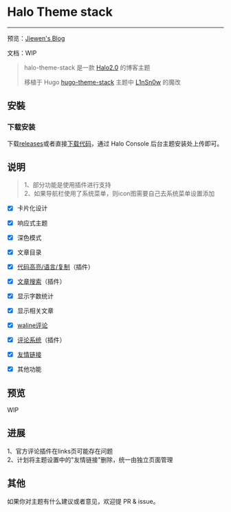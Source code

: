 # Halo Theme stack

---

预览：[Jiewen's Blog](http://liuzhihang.com/)

文档：WIP
> halo-theme-stack 是一款 [Halo2.0](https://github.com/halo-dev/halo) 的博客主题
>
> 移植于 Hugo  [hugo-theme-stack](https://github.com/CaiJimmy/hugo-theme-stack)
> 主题中 [L1nSn0w](https://blog.linsnow.cn/) 的魔改

## 安裝

### 下载安装
下载[releases](https://github.com/jiewenhuang/halo-theme-stack/releases)或者直接[下载代码](https://github.com/jiewenhuang/halo-theme-stack)，通过 Halo Console 后台主题安装处上传即可。

## 说明
> 1、部分功能是使用插件进行支持  
> 2、如果导航栏使用了系统菜单，则icon图需要自己去系统菜单设置添加

- [x] 卡片化设计
- [x] 响应式主题
- [x] 深色模式
- [X] 文章目录
- [X] [代码高亮/语言/复制](https://github.com/halo-sigs/plugin-highlightjs)（插件）
- [x] [文章搜索](https://github.com/halo-sigs/plugin-search-widget)（插件）
- [x] 显示字数统计
- [x] 显示相关文章
- [x] [waline评论](https://waline.js.org/)
- [X] [评论系统](https://github.com/halo-sigs/plugin-comment-widget)（插件）
- [x] [友情链接](https://github.com/halo-sigs/plugin-links)
- [x] 其他功能


## 预览
WIP  
## 进展
1、官方评论插件在links页可能存在问题  
2、计划将主题设置中的"友情链接"删除，统一由独立页面管理


## 其他

如果你对主题有什么建议或者意见，欢迎提 PR & issue。


